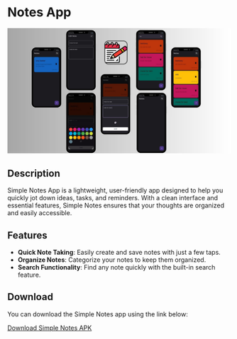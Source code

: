 # Notes App

![Notes](./notes_app.jpg)

## Description

Simple Notes App is a lightweight, user-friendly app designed to help you quickly jot down ideas, tasks, and reminders. With a clean interface and essential features, Simple Notes ensures that your thoughts are organized and easily accessible.

## Features

- **Quick Note Taking**: Easily create and save notes with just a few taps.
- **Organize Notes**: Categorize your notes to keep them organized.
- **Search Functionality**: Find any note quickly with the built-in search feature.

## Download

You can download the Simple Notes app using the link below:

[Download Simple Notes APK](./notes.apk)
